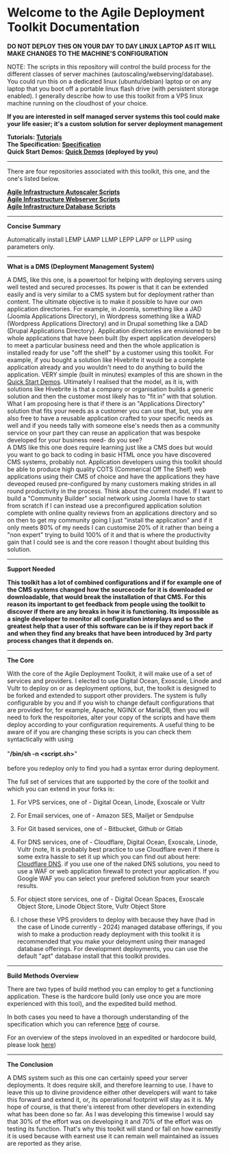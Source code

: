 # Welcome to the Agile Deployment Toolkit Documentation

**DO NOT DEPLOY THIS ON YOUR DAY TO DAY LINUX LAPTOP AS IT WILL MAKE CHANGES TO THE MACHINE'S CONFIGURATION**

NOTE: The scripts in this repository will control the build process for the different classes of server machines (autoscaling/webserving/database). You could run this on a dedicated linux (ubuntu/debian) laptop or on any laptop that you boot off a portable linux flash drive (with persistent storage enabled). I generally describe how to use this toolkit from a VPS linux machine running on the cloudhost of your choice.

**If you are interested in self managed server systems this tool could make your life easier; it's a custom solution for server deployment management**


**Tutorials: [Tutorials](https://github.com/wintersys-projects/adt-build-machine-scripts/wiki/Tutorials)**  
**The Specification: [Specification](./templatedconfigurations/specification.md)**  
**Quick Start Demos: [Quick Demos](https://github.com/wintersys-projects/adt-build-machine-scripts/wiki/Quick-Start-Demos)  (deployed by you)**  

-----------------------------------

There are four repositories associated with this toolkit, this one, and the one's listed below. 

**[Agile Infrastructure Autoscaler Scripts](https://github.com/wintersys-projects/adt-autoscaler-scripts)**   
**[Agile Infrastructure Webserver Scripts](https://github.com/wintersys-projects/adt-webserver-scripts)**  
**[Agile Infrastructure Database Scripts](https://github.com/wintersys-projects/adt-database-scripts)**  

-----------------------------------

**Concise Summary**

Automatically install LEMP LAMP LLMP LEPP LAPP or LLPP using parameters only.

----------------------------------

**What is a DMS (Deployment Management System)**

A DMS, like this one, is a powertool for helping with deploying servers using well tested and secured processes. Its power is that it can be extended easily and is very similar to a CMS system but for deployment rather than content. The ultimate objective is to make it possible to have our own application directories. For example, in Joomla, something like a JAD (Joomla Applications Directory), in Wordpress something like a WAD (Wordpress Applications Directory) and in Drupal something like a DAD (Drupal Applications Directory). Application directories are envisioned to be whole applications that have been built (by expert application developers) to meet a particular business need and then the whole application is installed  ready for use "off the shelf" by a customer using this toolkit. For example, if you bought a solution like Hivebrite it would be a complete application already and you wouldn't need to do anything to build the application. VERY simple (built in minutes) examples of this are shown in the [Quick Start Demos](https://github.com/wintersys-projects/adt-build-machine-scripts/wiki/Quick-Start-Demos). Ultimately I realised that the model, as it is, with solutions like Hivebrite is that a company or organisation builds a generic solution and then the customer most likely has to "fit in" with that solution. What I am proposing here is that if there is an "Applications Directory" solution that fits your needs as a customer you can use that, but, you are also free to have a reusable application crafted to your specific needs as well and if you needs tally with someone else's needs then as a community service on your part they can reuse an application that was bespoke developed for your business need- do you see?  
A DMS like this one does require learning just like a CMS does but would you want to go back to coding in basic HTML once you have discovered CMS systems, probably not. Application developers using this toolkit should be able to produce high quality COTS (Commerical Off The Shelf) web applications using their CMS of choice and have the applications they have deveoped reused pre-configured by many customers making strides in all round productivity in the process. Think about the current model. If I want to build a "Community Builder" social network using Joomla I have to start from scratch if I can instead use a preconfigured application solution complete with online quality reviews from an applications directory and so on then to get my community going I just "install the application" and if it only meets 80% of my needs I can customise 20% of it rather than being a "non expert" trying to build 100% of it and that is where the productivity gain that I could see is and the core reason I thought about building this solution. 

-----------------------------------

**Support Needed**

**This toolkit has a lot of combined configurations and if for example one of the CMS systems changed how the sourcecode for it is downloaded or downloadable, that would break the installation of that CMS. For this reason its important to get feedback from people using the toolkit to discover if there are any breaks in how it is functioning. Its impossible as a single developer to monitor all configuration interplays and so the greatest help that a user of this software can be is if they report back if and when they find any breaks that have been introduced by 3rd party process changes that it depends on.** 


------------------------

**The Core**

With the core of the Agile Deployment Toolkit, it will make use of a set of services and providers. I elected to use Digital Ocean, Exoscale, Linode and Vultr to deploy on or as deployment options, but, the toolkit is designed to be forked and extended to support other providers. The system is fully configurable by you and if you wish to change default configurations that are provided for, for example, Apache, NGINX or MariaDB, then you will need to fork the respoitories, alter your copy of the scripts and have them deploy according to your configuration requirements. A useful thing to be aware of if you are changing these scripts is you can check them syntactically with using <br><br>      "**/bin/sh -n <script.sh>**" <br><br> before you redeploy only to find you had a syntax error during deployment. 

The full set of services that are supported by the core of the toolkit and which you can extend in your forks is:

1. For VPS services, one of - Digital Ocean, Linode, Exoscale or Vultr
2. For Email services, one of - Amazon SES, Mailjet or Sendpulse
3. For Git based services, one of - Bitbucket, Github or Gitlab
4. For DNS services, one of - Cloudflare, Digital Ocean, Exoscale, Linode, Vultr (note, It is probably best practice to use Cloudflare even if there is some extra hassle to set it up which you can find out about here: [Cloudflare DNS](https://developers.cloudflare.com/learning-paths/get-started/). if you use one of the naked DNS solutions, you need to use a WAF or web application firewall to protect your application. If you Google WAF you can select your prefered solution from your search results.

5. For object store services, one of - Digital Ocean Spaces, Exoscale Object Store, Linode Object Store, Vultr Object Store
  
6. I chose these VPS providers to deploy with because they have (had in the case of Linode currently - 2024) managed database offerings, if you wish to make a production ready deployment with this toolkit it is recommended that you make your deloyment using their managed database offerings. For development deployments, you can use the default "apt" database install that this toolkit provides. 

--------------------------------

**Build Methods Overview**

There are two types of build method you can employ to get a functioning application. These is the hardcore build (only use once you are more experienced with this tool), and the expedited build method. 

In both cases you need to have a thorough understanding of the specification which you can reference [here](https://github.com/wintersys-projects/adt-build-machine-scripts/blob/main/templatedconfigurations/specification.md) of course. 

For an overview of the steps involoved in an expedited or hardocore build, please look [here](https://github.com/wintersys-projects/adt-build-machine-scripts/blob/main/doco/AgileToolkitDeployment/BuildStrategiesOverview.md))

-----

**The Conclusion**

A DMS system such as this one can certainly speed your server deployments. It does require skill, and therefore learning to use. I have to leave this up to divine providence either other developers will want to take this forward and extend it, or, its operational footprint will stay as it is. My hope of course, is that there's interest from other developers in extending what has been done so far. As I was developing this timewise I would say that 30% of the effort was on developing it and 70% of the effort was on testing its function. That's why this toolkit will stand or fall on how earnestly it is used because with earnest use it can remain well maintained as issues are reported as they arise.   
